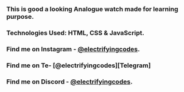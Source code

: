 ### This is good a looking Analogue watch made for learning purpose.

### Technologies Used: HTML, CSS & JavaScript.

### Find me on Instagram - [@electrifyingcodes][Instagram].

### Find me on Te- [@electrifyingcodes][Telegram]

### Find me on Discord - [@electrifyingcodes][discord].

[Instagram]: https://www.instagram.com/electrifyingcodes
[discord]: https://discord.com/invite/VGj9tpuqhm
